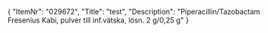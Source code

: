 {
  "ItemNr": "029672",
  "Title": "test",
  "Description": "Piperacillin/Tazobactam Fresenius Kabi, pulver till inf.vätska, lösn. 2 g/0,25 g"
}